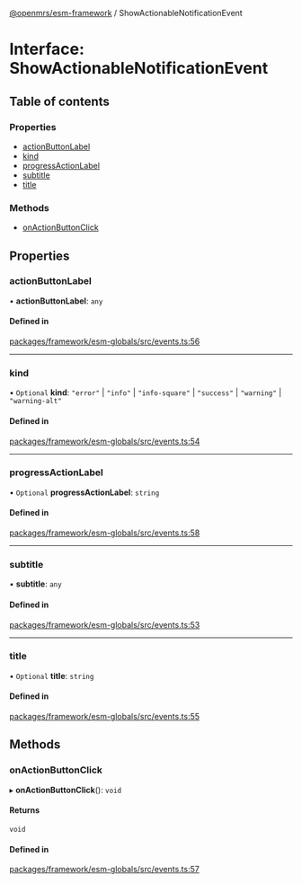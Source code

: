 [@openmrs/esm-framework](../API.md) / ShowActionableNotificationEvent

# Interface: ShowActionableNotificationEvent

## Table of contents

### Properties

- [actionButtonLabel](ShowActionableNotificationEvent.md#actionbuttonlabel)
- [kind](ShowActionableNotificationEvent.md#kind)
- [progressActionLabel](ShowActionableNotificationEvent.md#progressactionlabel)
- [subtitle](ShowActionableNotificationEvent.md#subtitle)
- [title](ShowActionableNotificationEvent.md#title)

### Methods

- [onActionButtonClick](ShowActionableNotificationEvent.md#onactionbuttonclick)

## Properties

### actionButtonLabel

• **actionButtonLabel**: `any`

#### Defined in

[packages/framework/esm-globals/src/events.ts:56](https://github.com/openmrs/openmrs-esm-core/blob/main/packages/framework/esm-globals/src/events.ts#L56)

___

### kind

• `Optional` **kind**: ``"error"`` \| ``"info"`` \| ``"info-square"`` \| ``"success"`` \| ``"warning"`` \| ``"warning-alt"``

#### Defined in

[packages/framework/esm-globals/src/events.ts:54](https://github.com/openmrs/openmrs-esm-core/blob/main/packages/framework/esm-globals/src/events.ts#L54)

___

### progressActionLabel

• `Optional` **progressActionLabel**: `string`

#### Defined in

[packages/framework/esm-globals/src/events.ts:58](https://github.com/openmrs/openmrs-esm-core/blob/main/packages/framework/esm-globals/src/events.ts#L58)

___

### subtitle

• **subtitle**: `any`

#### Defined in

[packages/framework/esm-globals/src/events.ts:53](https://github.com/openmrs/openmrs-esm-core/blob/main/packages/framework/esm-globals/src/events.ts#L53)

___

### title

• `Optional` **title**: `string`

#### Defined in

[packages/framework/esm-globals/src/events.ts:55](https://github.com/openmrs/openmrs-esm-core/blob/main/packages/framework/esm-globals/src/events.ts#L55)

## Methods

### onActionButtonClick

▸ **onActionButtonClick**(): `void`

#### Returns

`void`

#### Defined in

[packages/framework/esm-globals/src/events.ts:57](https://github.com/openmrs/openmrs-esm-core/blob/main/packages/framework/esm-globals/src/events.ts#L57)
